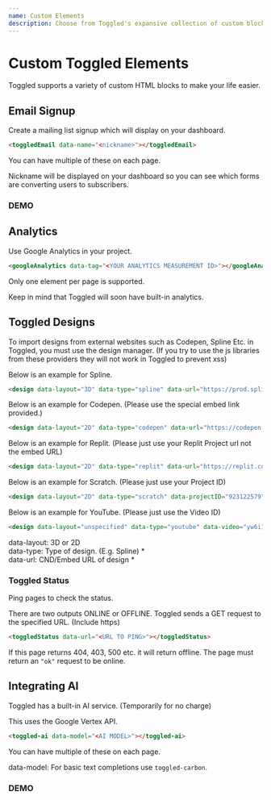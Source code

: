 ```yaml
---
name: Custom Elements
description: Choose from Toggled's expansive collection of custom blocks.
---
```


# Custom Toggled Elements

Toggled supports a variety of custom HTML blocks to make your life easier.

## Email Signup

Create a mailing list signup which will display on your dashboard.

```html
<toggledEmail data-name="<nickname>"></toggledEmail>
```

You can have multiple of these on each page.

Nickname will be displayed on your dashboard so you can see which forms are converting users to subscribers.

### DEMO
<toggledEmail data-name="DEMO"></toggledEmail>

## Analytics

Use Google Analytics in your project.

```html
<googleAnalytics data-tag="<YOUR ANALYTICS MEASUREMENT ID>"></googleAnalytics>
```

Only one element per page is supported.

Keep in mind that Toggled will soon have built-in analytics.

## Toggled Designs

To import designs from external websites such as Codepen, Spline Etc. in Toggled, you must use the design manager. (If you try to use the js libraries from these providers they will not work in Toggled to prevent xss)

Below is an example for Spline.

```html
<design data-layout="3D" data-type="spline" data-url="https://prod.spline.design/Iu9kNCw-o9kUZfGj/scene.splinecode"></design>
```

Below is an example for Codepen. (Please use the special embed link provided.)

```html
<design data-layout="2D" data-type="codepen" data-url="https://codepen.io/lavadev/embed/MWzxaQR?default-tab=html%2Cresult"></design>
```

Below is an example for Replit. (Please just use your Replit Project url not the embed URL)

```html
<design data-layout="2D" data-type="replit" data-url="https://replit.com/@CosmixCom/GravityAI"></design>
```

Below is an example for Scratch. (Please just use your Project ID)

```html
<design data-layout="2D" data-type="scratch" data-projectID="923122579"></design>
```

Below is an example for YouTube. (Please just use the Video ID)

```html
<design data-layout="unspecified" data-type="youtube" data-video="yw6i1SAHetc">
```


data-layout: 3D or 2D <br>
data-type: Type of design. (E.g. Spline) * <br>
data-url: CND/Embed URL of design * <br>

### Toggled Status

Ping pages to check the status.

There are two outputs ONLINE or OFFLINE. Toggled sends a GET request to the specified URL. (Include https)

```html
<toggledStatus data-url="<URL TO PING>"></toggledStatus>
```

If this page returns 404, 403, 500 etc. it will return offline. The page must return an `"ok"` request to be online.

## Integrating AI

Toggled has a built-in AI service. (Temporarily for no charge)

This uses the Google Vertex API.

```html
<toggled-ai data-model="<AI MODEL>"></toggled-ai>
```

You can have multiple of these on each page.

data-model: For basic text completions use `toggled-carbon`.

### DEMO
<toggled-ai data-model="toggled-carbon"></toggled-ai>
